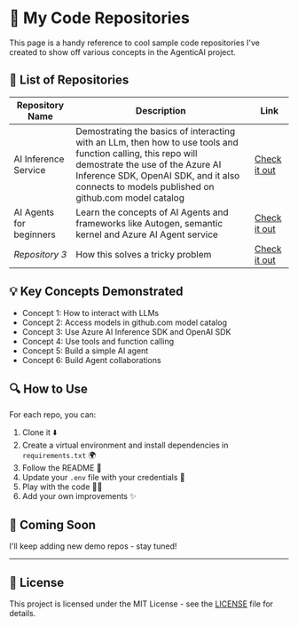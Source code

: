 # 🚀 My Code Repositories

This page is a handy reference to cool sample code repositories I've created to show off various concepts in the AgenticAI project.

## 📂 List of Repositories

| Repository Name | Description |  Link |
|-----------------|-------------|------|
| AI Inference Service | Demostrating the basics of interacting with an LLm, then how to use tools and function calling, this repo will demostrate the use of the Azure AI Inference SDK, OpenAI SDK, and it also connects to models published on github.com model catalog |  [Check it out](https://github.com/mutazag/misc/ai-inference-service) |
| AI Agents for beginners| Learn the concepts of AI Agents and frameworks like Autogen, semantic kernel and Azure AI Agent service | [Check it out](https://github.com/microsoft/ai-agents-for-beginners.git) |
| *Repository 3* | How this solves a tricky problem |  [Check it out](#) |

## 💡 Key Concepts Demonstrated

- Concept 1: How to interact with LLMs
- Concept 2: Access models in github.com model catalog
- Concept 3: Use Azure AI Inference SDK and OpenAI SDK
- Concept 4: Use tools and function calling
- Concept 5: Build a simple AI agent
- Concept 6: Build Agent collaborations

## 🔍 How to Use

For each repo, you can:
1. Clone it ⬇️
2. Create a virtual environment and install dependencies in `requirements.txt` 🌍
3. Follow the README 📖
4. Update your `.env` file with your credentials 🔑
5. Play with the code 👨‍💻
6. Add your own improvements ✨

## 🔮 Coming Soon

I'll keep adding new demo repos - stay tuned!

---

## 📜 License

This project is licensed under the MIT License - see the [LICENSE](LICENSE) file for details.
